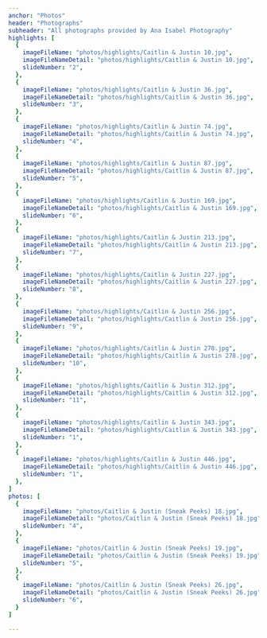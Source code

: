 ```yaml
---
anchor: "Photos"
header: "Photographs"
subheader: "All photographs provided by Ana Isabel Photography"
highlights: [
  {
    imageFileName: "photos/highlights/Caitlin & Justin 10.jpg",
    imageFileNameDetail: "photos/highlights/Caitlin & Justin 10.jpg",
    slideNumber: "2",
  },
  {
    imageFileName: "photos/highlights/Caitlin & Justin 36.jpg",
    imageFileNameDetail: "photos/highlights/Caitlin & Justin 36.jpg",
    slideNumber: "3",
  },
  {
    imageFileName: "photos/highlights/Caitlin & Justin 74.jpg",
    imageFileNameDetail: "photos/highlights/Caitlin & Justin 74.jpg",
    slideNumber: "4",
  },
  {
    imageFileName: "photos/highlights/Caitlin & Justin 87.jpg",
    imageFileNameDetail: "photos/highlights/Caitlin & Justin 87.jpg",
    slideNumber: "5",
  },
  {
    imageFileName: "photos/highlights/Caitlin & Justin 169.jpg",
    imageFileNameDetail: "photos/highlights/Caitlin & Justin 169.jpg",
    slideNumber: "6",
  },
  {
    imageFileName: "photos/highlights/Caitlin & Justin 213.jpg",
    imageFileNameDetail: "photos/highlights/Caitlin & Justin 213.jpg",
    slideNumber: "7",
  },
  {
    imageFileName: "photos/highlights/Caitlin & Justin 227.jpg",
    imageFileNameDetail: "photos/highlights/Caitlin & Justin 227.jpg",
    slideNumber: "8",
  },
  {
    imageFileName: "photos/highlights/Caitlin & Justin 256.jpg",
    imageFileNameDetail: "photos/highlights/Caitlin & Justin 256.jpg",
    slideNumber: "9",
  },
  {
    imageFileName: "photos/highlights/Caitlin & Justin 278.jpg",
    imageFileNameDetail: "photos/highlights/Caitlin & Justin 278.jpg",
    slideNumber: "10",
  },
  {
    imageFileName: "photos/highlights/Caitlin & Justin 312.jpg",
    imageFileNameDetail: "photos/highlights/Caitlin & Justin 312.jpg",
    slideNumber: "11",
  },
  {
    imageFileName: "photos/highlights/Caitlin & Justin 343.jpg",
    imageFileNameDetail: "photos/highlights/Caitlin & Justin 343.jpg",
    slideNumber: "1",
  },
  {
    imageFileName: "photos/highlights/Caitlin & Justin 446.jpg",
    imageFileNameDetail: "photos/highlights/Caitlin & Justin 446.jpg",
    slideNumber: "1",
  },
]
photos: [
  {
    imageFileName: "photos/Caitlin & Justin (Sneak Peeks) 18.jpg",
    imageFileNameDetail: "photos/Caitlin & Justin (Sneak Peeks) 18.jpg",
    slideNumber: "4",
  },
  {
    imageFileName: "photos/Caitlin & Justin (Sneak Peeks) 19.jpg",
    imageFileNameDetail: "photos/Caitlin & Justin (Sneak Peeks) 19.jpg",
    slideNumber: "5",
  },
  {
    imageFileName: "photos/Caitlin & Justin (Sneak Peeks) 26.jpg",
    imageFileNameDetail: "photos/Caitlin & Justin (Sneak Peeks) 26.jpg",
    slideNumber: "6",
  }
]

---
```

